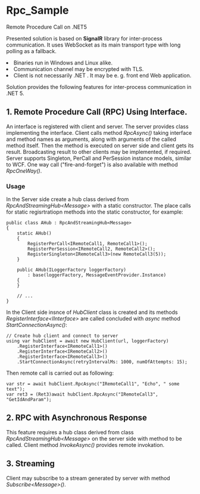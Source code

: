# Rpc_Sample
Remote Procedure Call on .NET5

<p>
Presented solution is based on <b>SignalR</b> library for inter-process communication. It uses WebSocket as its main transport type 
with long polling as a fallback.
</p>
<p></p>
<li>Binaries run in Windows and Linux alike.</li>
<li>Communication channel may be encrypted with TLS.</li>
<li>Client is not necessarily .NET . It may be e. g. front end Web application.</li>
<p></p>
<p>
Solution provides the following features for inter-process communication in .NET 5.
</p>
<p>

## 1. Remote Procedure Call (RPC) Using Interface.
</p>
<p>
An interface is registered with client and server. 
The server provides class implementing the interface. 
Client calls method <i>RpcAsync()</i> taking interface and method names as arguments, 
along with arguments of the called method itself.
Then the method is executed on server side and client gets its result.
Broadcasting result to other clients may be implemented, if required.
Server supports Singleton, PerCall and PerSession instance models, similar to WCF.
One way call ("fire-and-forget") is also available with method <i>RpcOneWay()</i>.
</p>

### Usage
<p>
In the Server side create a hub class derived from <i>RpcAndStreamingHub&lt;Message&gt;</i> with a static constructor. 
The place calls for static regisrtratiopn methods into the static constructor, for example:

```
public class AHub : RpcAndStreamingHub<Message>
{
    static AHub() 
    {
        RegisterPerCall<IRemoteCall1, RemoteCall1>();
        RegisterPerSession<IRemoteCall2, RemoteCall2>();
        RegisterSingleton<IRemoteCall3>(new RemoteCall3(5));
    }

    public AHub(ILoggerFactory loggerFactory) 
        : base(loggerFactory, MessageEventProvider.Instance)
    {
    }
    
    // ...
}
```
</p>
<p>
In the Client side insnce of <i>HubClient</i> class is created and its methods <i>RegisterInterface&lt;IInterface&gt;</i> 
are called concluded with <i>async</i> method <i>StartConnectionAsync()</i>:

```
// Create hub client and connect to server
using var hubClient = await new HubClient(url, loggerFactory)
	.RegisterInterface<IRemoteCall1>()
	.RegisterInterface<IRemoteCall2>()
	.RegisterInterface<IRemoteCall3>()
	.StartConnectionAsync(retryIntervalMs: 1000, numOfAttempts: 15);
```
</p>
<p>
Then remote call is carried out as following:

```
var str = await hubClient.RpcAsync("IRemoteCall1", "Echo", " some text");
var ret3 = (Ret3)await hubClient.RpcAsync("IRemoteCall3", "GetIdAndParam");
```
</p>

## 2. RPC with Asynchronous Response
</p>
<p>
This feature requires a hub class derived from class <i>RpcAndStreamingHub&lt;Message&gt;</i> on 
the server side with method to be called. Client method <i>InvokeAsync()</i> provides remote invokation.
</p>
<p>

## 3. Streaming
</p>
<p>
Client may subscribe to a stream generated by server with method <i>Subscribe&lt;Message&gt;()</i>.
</p>
<p>
</p>

